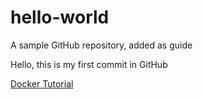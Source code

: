 # hello-world
A sample GitHub repository, added as guide

Hello, this is my first commit in GitHub

[Docker Tutorial](https://learn.microsoft.com/en-us/dotnet/core/docker/build-container?tabs=linux&pivots=dotnet-8-0)
